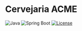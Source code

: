# Cervejaria ACME


![Java](https://img.shields.io/badge/Java-21-blue?logo=openjdk&logoColor=white)
![Spring Boot](https://img.shields.io/badge/Spring%20Boot-3.x-brightgreen?logo=springboot&logoColor=white)
[![License](https://img.shields.io/badge/license-MIT-green)](#)
